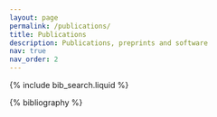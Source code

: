 ```yaml
---
layout: page
permalink: /publications/
title: Publications
description: Publications, preprints and software
nav: true
nav_order: 2
---
```


<!-- _pages/publications.md -->

<!-- Bibsearch Feature -->

{% include bib_search.liquid %}

<div class="publications">

{% bibliography %}

</div>
